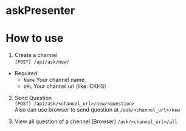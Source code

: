 # askPresenter
# How to use
1. Create a channel<br />
```[POST] /api/ask/new/```
+ Required:
  - ```Name``` Your channel name
  - ```URL``` Your channel url (like: CKHS)

2. Send Question<br />
```[POST] /api/ask/<channel_url>/new/<question>```<br />
Also can use browser to send question at
```/ask/<channel_url>/new```

3. View all question of a chennel (Browser)
```/ask/<channel_url>/all```

